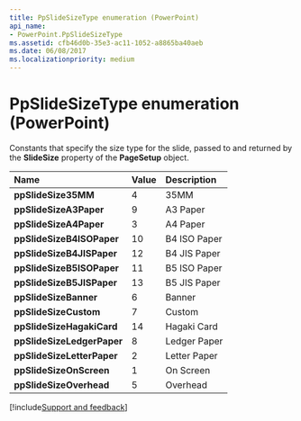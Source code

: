 ```yaml
---
title: PpSlideSizeType enumeration (PowerPoint)
api_name:
- PowerPoint.PpSlideSizeType
ms.assetid: cfb46d0b-35e3-ac11-1052-a8865ba40aeb
ms.date: 06/08/2017
ms.localizationpriority: medium
---
```



# PpSlideSizeType enumeration (PowerPoint)

Constants that specify the size type for the slide, passed to and returned by the **SlideSize** property of the **PageSetup** object.



|Name|Value|Description|
|:-----|:-----|:-----|
|**ppSlideSize35MM**|4|35MM|
|**ppSlideSizeA3Paper**|9|A3 Paper|
|**ppSlideSizeA4Paper**|3|A4 Paper|
|**ppSlideSizeB4ISOPaper**|10|B4 ISO Paper|
|**ppSlideSizeB4JISPaper**|12|B4 JIS Paper|
|**ppSlideSizeB5ISOPaper**|11|B5 ISO Paper|
|**ppSlideSizeB5JISPaper**|13|B5 JIS Paper|
|**ppSlideSizeBanner**|6|Banner|
|**ppSlideSizeCustom**|7|Custom|
|**ppSlideSizeHagakiCard**|14|Hagaki Card|
|**ppSlideSizeLedgerPaper**|8|Ledger Paper|
|**ppSlideSizeLetterPaper**|2|Letter Paper|
|**ppSlideSizeOnScreen**|1|On Screen|
|**ppSlideSizeOverhead**|5|Overhead|

[!include[Support and feedback](~/includes/feedback-boilerplate.md)]